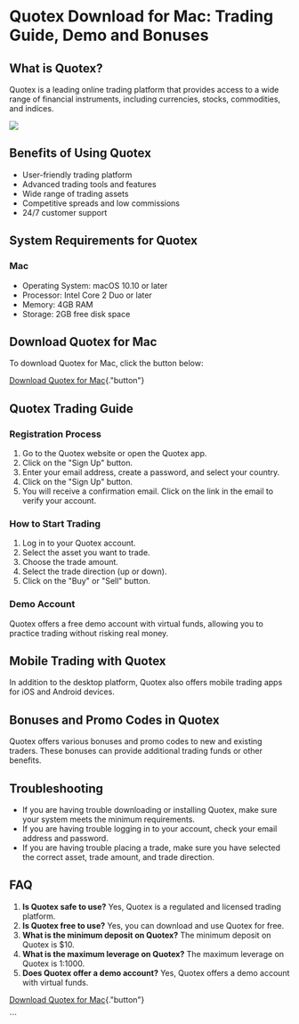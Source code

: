 # Quotex Download for Mac: Trading Guide, Demo and Bonuses

## What is Quotex?

Quotex is a leading online trading platform that provides access to a
wide range of financial instruments, including currencies, stocks,
commodities, and indices.

[![](https://static.quotex.io/files/10_en/300_250.jpg)](https://traff.sbs/brokerqxlid)

## Benefits of Using Quotex

-   User-friendly trading platform
-   Advanced trading tools and features
-   Wide range of trading assets
-   Competitive spreads and low commissions
-   24/7 customer support

## System Requirements for Quotex

### Mac

-   Operating System: macOS 10.10 or later
-   Processor: Intel Core 2 Duo or later
-   Memory: 4GB RAM
-   Storage: 2GB free disk space

## Download Quotex for Mac

To download Quotex for Mac, click the button below:

[Download Quotex for
Mac](\%22https://traff.sbs/quotexonelink\%22){."button"}

## Quotex Trading Guide

### Registration Process

1.  Go to the Quotex website or open the Quotex app.
2.  Click on the "Sign Up" button.
3.  Enter your email address, create a password, and select your
    country.
4.  Click on the "Sign Up" button.
5.  You will receive a confirmation email. Click on the link in the
    email to verify your account.

### How to Start Trading

1.  Log in to your Quotex account.
2.  Select the asset you want to trade.
3.  Choose the trade amount.
4.  Select the trade direction (up or down).
5.  Click on the "Buy" or "Sell" button.

### Demo Account

Quotex offers a free demo account with virtual funds, allowing you to
practice trading without risking real money.

## Mobile Trading with Quotex

In addition to the desktop platform, Quotex also offers mobile trading
apps for iOS and Android devices.

## Bonuses and Promo Codes in Quotex

Quotex offers various bonuses and promo codes to new and existing
traders. These bonuses can provide additional trading funds or other
benefits.

## Troubleshooting

-   If you are having trouble downloading or installing Quotex, make
    sure your system meets the minimum requirements.
-   If you are having trouble logging in to your account, check your
    email address and password.
-   If you are having trouble placing a trade, make sure you have
    selected the correct asset, trade amount, and trade direction.

## FAQ

1.  **Is Quotex safe to use?** Yes, Quotex is a regulated and licensed
    trading platform.
2.  **Is Quotex free to use?** Yes, you can download and use Quotex for
    free.
3.  **What is the minimum deposit on Quotex?** The minimum deposit on
    Quotex is \$10.
4.  **What is the maximum leverage on Quotex?** The maximum leverage on
    Quotex is 1:1000.
5.  **Does Quotex offer a demo account?** Yes, Quotex offers a demo
    account with virtual funds.

[Download Quotex for
Mac](\%22https://traff.sbs/quotexonelink\%22){."button"}

\`\`\`

